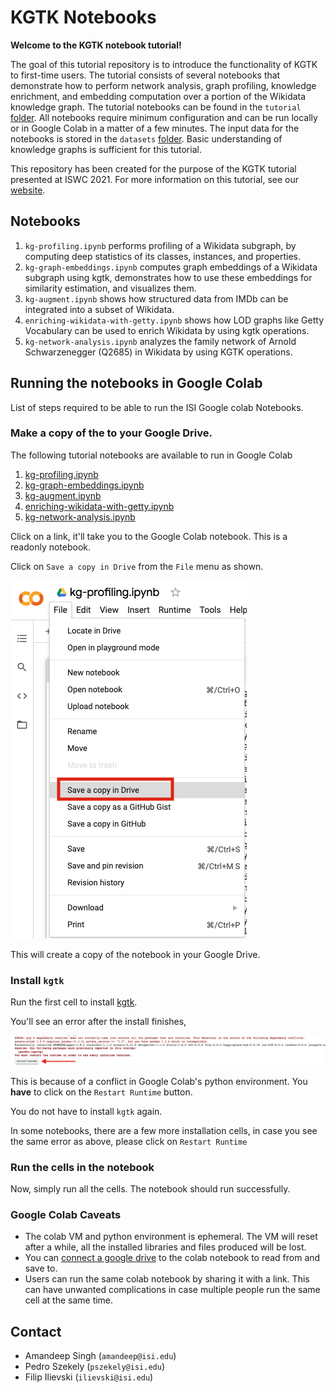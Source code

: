 # KGTK Notebooks

**Welcome to the KGTK notebook tutorial!**

The goal of this tutorial repository is to introduce the functionality of KGTK to first-time users. The tutorial consists of several notebooks that demonstrate how to perform network analysis, graph profiling, knowledge enrichment, and embedding computation over a portion of the Wikidata knowledge graph. The tutorial notebooks can be found in the `tutorial` [folder](https://github.com/usc-isi-i2/kgtk-notebooks/tree/main/tutorial). All notebooks require minimum configuration and can be run locally or in Google Colab in a matter of a few minutes. The input data for the notebooks is stored in the `datasets` [folder](https://github.com/usc-isi-i2/kgtk-notebooks/tree/main/datasets). Basic understanding of knowledge graphs is sufficient for this tutorial. 

This repository has been created for the purpose of the KGTK tutorial presented at ISWC 2021. For more information on this tutorial, see our [website](https://usc-isi-i2.github.io/kgtk-tutorial-iswc-2021/).

## Notebooks

1. `kg-profiling.ipynb` performs profiling of a Wikidata subgraph, by computing deep statistics of its classes, instances, and properties.
2. `kg-graph-embeddings.ipynb` computes graph embeddings of a Wikidata subgraph using kgtk, demonstrates how to use these embeddings for similarity estimation, and visualizes them.
3. `kg-augment.ipynb` shows how structured data from IMDb can be integrated into a subset of Wikidata.
4. `enriching-wikidata-with-getty.ipynb` shows how LOD graphs like Getty Vocabulary can be used to enrich Wikidata by using kgtk operations.
5. `kg-network-analysis.ipynb` analyzes the family network of Arnold Schwarzenegger (Q2685) in Wikidata by using KGTK operations.

## Running the notebooks in Google Colab

List of steps required to be able to run the ISI Google colab Notebooks.

### Make a copy of the to your Google Drive.

The following tutorial notebooks are available to run in Google Colab

1. [kg-profiling.ipynb](https://colab.research.google.com/drive/15JnQA_Uk17Q7u3CADmjwrv7Nkaf2_d9j?usp=sharing)
2. [kg-graph-embeddings.ipynb]()
3. [kg-augment.ipynb]()
4. [enriching-wikidata-with-getty.ipynb](https://colab.research.google.com/drive/1kYzTs-nO6C49T6S4Hqn6pveB49S7ehUy?usp=sharing)
5. [kg-network-analysis.ipynb](https://colab.research.google.com/drive/1qgg1FBCtlJe339iFfzqPHNgIlerX3VOH?usp=sharing)

Click on a link, it'll take you to the Google Colab notebook. This is a readonly notebook. 

Click on `Save a copy in Drive` from the `File` menu as shown.

![Save a Copy](media/readme-1.png "Save a copy")

This will create a copy of the notebook in your Google Drive.

### Install `kgtk`

Run the first cell to install [kgtk](https://github.com/usc-isi-i2/kgtk).

You'll see an error after the install finishes,

![Restart Runtime](media/readme-2.png "Restart Runtime")

This is because of a conflict in Google Colab's python environment. You **have** to click on
the `Restart Runtime` button. 

You do not have to install `kgtk` again. 

In some notebooks, there are a few more installation cells, in case you see the same error as above, 
please click on `Restart Runtime`

### Run  the cells in the notebook

Now, simply run all the cells. The notebook should run successfully.

### Google Colab Caveats

- The colab VM and python environment is ephemeral. The VM will reset after a while, all the installed libraries and files produced will be lost. 
- You can [connect a google drive](https://www.marktechpost.com/2019/06/07/how-to-connect-google-colab-with-google-drive/) to the colab notebook to read from and save to.
- Users can run the same colab notebook by sharing it with a link. This can have unwanted complications in case multiple people run the same cell at the same time.




## Contact
* Amandeep Singh (`amandeep@isi.edu`)
* Pedro Szekely (`pszekely@isi.edu`)
* Filip Ilievski (`ilievski@isi.edu`)
